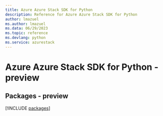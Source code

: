 ```yaml
---
title: Azure Azure Stack SDK for Python
description: Reference for Azure Azure Stack SDK for Python
author: lmazuel
ms.author: lmazuel
ms.data: 06/29/2023
ms.topic: reference
ms.devlang: python
ms.service: azurestack
---
```

# Azure Azure Stack SDK for Python - preview
## Packages - preview
[!INCLUDE [packages](azure-stack-index.md)]